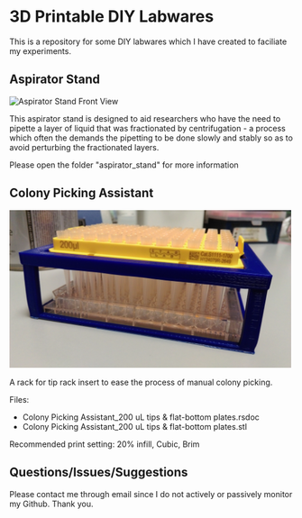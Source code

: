 # 3D Printable DIY Labwares

This is a repository for some DIY labwares which I have created to faciliate my experiments.

## Aspirator Stand

<img src="https://github.com/tyhho/DIY_labware/blob/master/aspirator_stand/master/images/AS_FrontView.jpg" alt="Aspirator Stand Front View" width="300">

This aspirator stand is designed to aid researchers who have the need to pipette a layer of liquid that was fractionated by centrifugation - a process which often the demands the pipetting to be done slowly and stably so as to avoid perturbing the fractionated layers.

Please open the folder "aspirator_stand" for more information

## Colony Picking Assistant

<img src="https://github.com/tyhho/DIY_labware/blob/master/diy_labware_images/ColonyPickingAssistant.jpg" alt="Colony Picking Assistant Cover" width="500">

A rack for tip rack insert to ease the process of manual colony picking.

Files:
* Colony Picking Assistant_200 uL tips & flat-bottom plates.rsdoc
* Colony Picking Assistant_200 uL tips & flat-bottom plates.stl

Recommended print setting: 20% infill, Cubic, Brim

## Questions/Issues/Suggestions
Please contact me through email since I do not actively or passively monitor my Github. Thank you.
